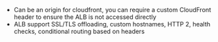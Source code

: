 - Can be an origin for cloudfront, you can require a custom CloudFront header to ensure the ALB is not accessed directly
- ALB support SSL/TLS offloading, custom hostnames, HTTP 2, health checks, conditional routing based on headers